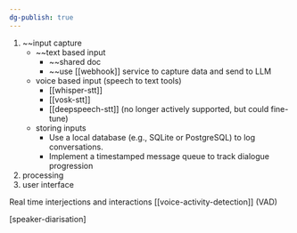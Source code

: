```yaml
---
dg-publish: true
---
```

1. ~~input capture
	- ~~text based input
		- ~~shared doc
		- ~~use [[webhook]] service to capture data and send to LLM
	- voice based input (speech to text tools)
		- [[whisper-stt]] 
		- [[vosk-stt]]
		- [[deepspeech-stt]] (no longer actively supported, but could fine-tune)
	- storing inputs
		- Use a local database (e.g., SQLite or PostgreSQL) to log conversations.
		- Implement a timestamped message queue to track dialogue progression
2. processing 
3. user interface

Real time interjections and interactions
[[voice-activity-detection]] (VAD)

[speaker-diarisation]